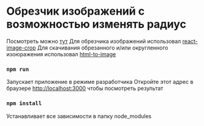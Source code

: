 # Обрезчик изображений с возможностью изменять радиус

Посмотреть можно [тут](https://rasulnur.github.io/picture-cropper/)
Для обрезчика изображений использовал [react-image-crop](https://www.npmjs.com/package/react-image-crop)
Для скачивания обрезанного и/или округленного изоюражения использовал [html-to-image](https://www.npmjs.com/package/html-to-image)

### `npm run`

Запускает приложение в режиме разработчика
Откройте этот адрес в браузере [http://localhost:3000](http://localhost:3000) чтобы посмотреть результат

### `npm install`

Устанавливает все зависимости в папку node_modules
